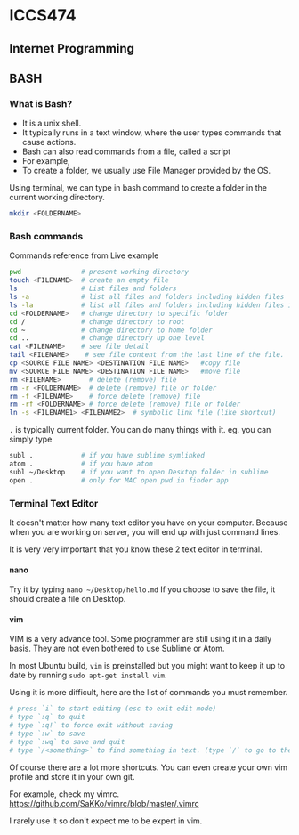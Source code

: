 # ICCS474
## Internet Programming

## BASH

### What is Bash?
- It is a unix shell.
- It typically runs in a text window, where the user types commands that cause actions.
- Bash can also read commands from a file, called a script
- For example,
- To create a folder, we usually use File Manager provided by the OS.

Using terminal, we can type in bash command to create a folder in the current working directory.

```bash
mkdir <FOLDERNAME>
```

### Bash commands

Commands reference from Live example

```bash
pwd               # present working directory
touch <FILENAME>  # create an empty file
ls                # List files and folders
ls -a             # list all files and folders including hidden files
ls -la            # list all files and folders including hidden files in detail
cd <FOLDERNAME>   # change directory to specific folder
cd /              # change directory to root
cd ~              # change directory to home folder
cd ..             # change directory up one level
cat <FILENAME>    # see file detail
tail <FILENAME>    # see file content from the last line of the file.
cp <SOURCE FILE NAME> <DESTINATION FILE NAME>   #copy file
mv <SOURCE FILE NAME> <DESTINATION FILE NAME>   #move file
rm <FILENAME>       # delete (remove) file
rm -r <FOLDERNAME>  # delete (remove) file or folder
rm -f <FILENAME>    # force delete (remove) file
rm -rf <FOLDERNAME> # force delete (remove) file or folder
ln -s <FILENAME1> <FILENAME2>  # symbolic link file (like shortcut)
```

`.` is typically current folder. You can do many things with it. eg. you can simply type

```bash
subl .            # if you have sublime symlinked
atom .            # if you have atom
subl ~/Desktop    # if you want to open Desktop folder in sublime
open .            # only for MAC open pwd in finder app
```

### Terminal Text Editor

It doesn't matter how many text editor you have on your computer. Because when you are working on server, you will end up with just command lines.

It is very very important that you know these 2 text editor in terminal.

#### nano

Try it by typing `nano ~/Desktop/hello.md`
If you choose to save the file, it should create a file on Desktop.

#### vim

VIM is a very advance tool. Some programmer are still using it in a daily basis. They are not even bothered to use Sublime or Atom.

In most Ubuntu build, `vim` is preinstalled but you might want to keep it up to date by running `sudo apt-get install vim`.

Using it is more difficult, here are the list of commands you must remember.

```bash
# press `i` to start editing (esc to exit edit mode)
# type `:q` to quit
# type `:q!` to force exit without saving
# type `:w` to save
# type `:wq` to save and quit
# type `/<something>` to find something in text. (type `/` to go to the next result)
```

Of course there are a lot more shortcuts. You can even create your own vim profile and store it in your own git.

For example, check my vimrc. https://github.com/SaKKo/vimrc/blob/master/.vimrc

I rarely use it so don't expect me to be expert in vim.
